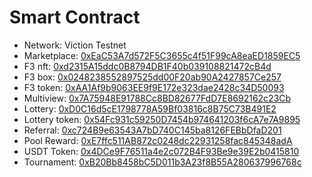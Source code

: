 # Smart Contract
 * Network: Viction Testnet
 * Marketplace: [0xEaC53A7d572F5C3655c4f51F99cA8eaED1859EC5](https://testnet.tomoscan.io/address/0xEaC53A7d572F5C3655c4f51F99cA8eaED1859EC5)
 * F3 nft: [0xd2315A15ddc0B8794DB1F40b039108821472cB4d](https://testnet.tomoscan.io/address/0xd2315A15ddc0B8794DB1F40b039108821472cB4d)
 * F3 box: [0x0248238552897525dd00F20ab90A2427857Ce257](https://testnet.tomoscan.io/address/0x0248238552897525dd00F20ab90A2427857Ce257)
 * F3 token: [0xAA1Af9b9063EE9f9E172e323dae2428c34D50093](https://testnet.tomoscan.io/address/0xAA1Af9b9063EE9f9E172e323dae2428c34D50093)
 * Multiview: [0x7A75948E91788Cc8BD82677FdD7E8692162c23Cb](https://testnet.tomoscan.io/address/0x7A75948E91788Cc8BD82677FdD7E8692162c23Cb)
 * Lottery: [0xD0C16d5cE1798778A59Bf03816c8B75C73B491E2](https://testnet.tomoscan.io/address/0xD0C16d5cE1798778A59Bf03816c8B75C73B491E2)
 * Lottery token: [0x54Fc931c59250D7454b974641203f6cA7e7A9895](https://testnet.tomoscan.io/address/0x54Fc931c59250D7454b974641203f6cA7e7A9895)
 * Referral: [0xc724B9e63543A7bD740C145ba8126FEBbDfaD201](https://testnet.tomoscan.io/address/0xc724B9e63543A7bD740C145ba8126FEBbDfaD201)
 * Pool Reward: [0xE7ffc511AB872c0248dc22931258fac845348adA](https://testnet.tomoscan.io/address/0xE7ffc511AB872c0248dc22931258fac845348adA)
 * USDT Token: [0x4DCe9F76511a4e2c072B4F93Be9e39E2b0415810](https://testnet.tomoscan.io/address/0x4DCe9F76511a4e2c072B4F93Be9e39E2b0415810)
 * Tournament: [0xB20Bb8458bC5D011b3A23f8B55A280637996768c](https://testnet.tomoscan.io/address/0xB20Bb8458bC5D011b3A23f8B55A280637996768c)